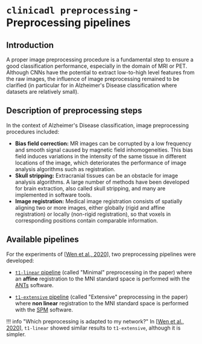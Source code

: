 # `clinicadl preprocessing` - Preprocessing pipelines

## Introduction

A proper image preprocessing procedure is a fundamental step to ensure a good classification performance, 
especially in the domain of MRI or PET. Although CNNs have the potential to extract low-to-high level features from the raw images, 
the influence of image preprocessing remained to be clarified (in particular for in Alzheimer's Disease classification 
where datasets are relatively small).



## Description of preprocessing steps

In the context of Alzheimer's Disease classification, image preprocessing procedures included:

- **Bias field correction:** MR images can be corrupted by a low frequency and smooth signal caused by magnetic field inhomogeneities. 
This bias field induces variations in the intensity of the same tissue in different locations of the image, 
which deteriorates the performance of image analysis algorithms such as registration.
- **Skull stripping:** Extracranial tissues can be an obstacle for image analysis algorithms​. 
A large number of methods have been developed for brain extraction, also called skull stripping, and many are implemented in software tools.
- **Image registration:** Medical image registration consists of spatially aligning two or more images, 
either globally (rigid and affine registration) or locally (non-rigid registration), 
so that voxels in corresponding positions contain comparable information.



## Available pipelines

For the experiments of [[Wen et al., 2020](https://doi.org/10.1016/j.media.2020.101694)], two preprocessing pipelines were developed:

- [`t1-linear` pipeline](Run/T1_Linear) (called "Minimal" preprocessing in the paper) 
where an **affine** registration to the MNI standard space is performed with the [ANTs](http://stnava.github.io/ANTs/) software.

- [`t1-extensive` pipeline](Run/T1_Extensive) (called "Extensive" preprocessing in the paper) 
where **non linear** registration to the MNI standard space is performed with the [SPM](http://www.fil.ion.ucl.ac.uk/spm/) software.

!!! info "Which preprocessing is adapted to my network?"
    In [[Wen et al., 2020](https://doi.org/10.1016/j.media.2020.101694)], `t1-linear` showed similar results to 
    `t1-extensive`, although it is simpler.
